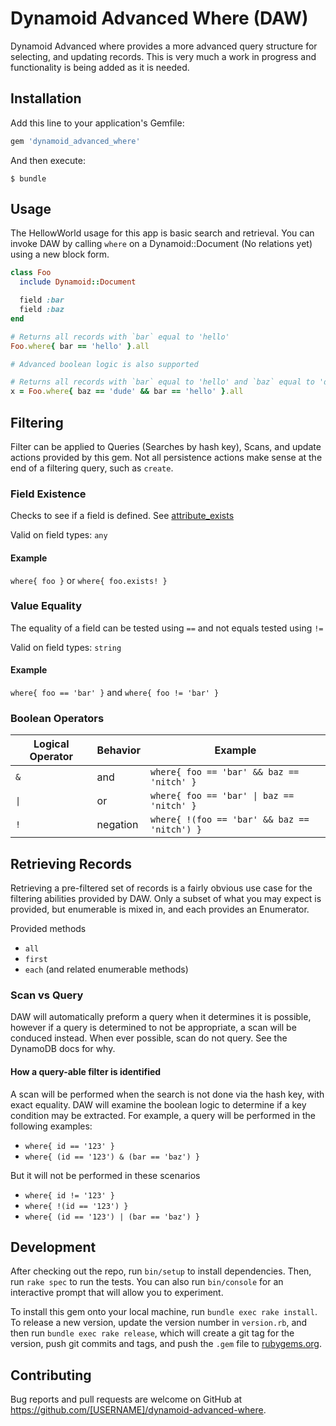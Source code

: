 # Dynamoid Advanced Where (DAW)

Dynamoid Advanced where provides a more advanced query structure for selecting,
and updating records. This is very much a work in progress and functionality is
being added as it is needed.

## Installation

Add this line to your application's Gemfile:

```ruby
gem 'dynamoid_advanced_where'
```

And then execute:

    $ bundle

## Usage

The HellowWorld usage for this app is basic search and retrieval. You can
invoke DAW by calling `where` on a Dynamoid::Document (No relations yet) using
a new block form.

```ruby
class Foo
  include Dynamoid::Document

  field :bar
  field :baz
end

# Returns all records with `bar` equal to 'hello'
Foo.where{ bar == 'hello' }.all

# Advanced boolean logic is also supported

# Returns all records with `bar` equal to 'hello' and `baz` equal to 'dude'
x = Foo.where{ baz == 'dude' && bar == 'hello' }.all
```

## Filtering
Filter can be applied to Queries (Searches by hash key), Scans, and update
actions provided by this gem. Not all persistence actions make sense at the end
of a filtering query, such as `create`.

### Field Existence
Checks to see if a field is defined. See [attribute_exists](https://docs.aws.amazon.com/amazondynamodb/latest/developerguide/Expressions.OperatorsAndFunctions.html)

Valid on field types: `any`

#### Example
`where{ foo }` or `where{ foo.exists! }`

### Value Equality
The equality of a field can be tested using `==` and not equals tested using `!=`

Valid on field types: `string`

#### Example
`where{ foo == 'bar' }` and `where{ foo != 'bar' }`

### Boolean Operators

| Logical Operator | Behavior      | Example
| -------------    | ------------- | --------
| `&`              | and           | `where{ foo == 'bar' && baz == 'nitch' }`
| <code>&#124;</code>           | or            | <code>where{ foo == 'bar' &#124; baz == 'nitch' }</code>
| `!`              | negation      | `where{ !(foo == 'bar' && baz == 'nitch') }`

## Retrieving Records
Retrieving a pre-filtered set of records is a fairly obvious use case for the
filtering abilities provided by DAW. Only a subset of what you may expect is
provided, but enumerable is mixed in, and each provides an Enumerator.

Provided methods
* `all`
* `first`
* `each` (and related enumerable methods)

### Scan vs Query
DAW will automatically preform a query when it determines it is possible,
however if a query is determined to not be appropriate, a scan will be conduced
instead. When ever possible, scan do not query. See the DynamoDB docs for why.

#### How a query-able filter is identified
A scan will be performed when the search is not done via the hash key, with
exact equality. DAW will examine the boolean logic to determine if a key
condition may be extracted. For example, a query will be performed in the
following examples:

* `where{ id == '123' }`
* `where{ (id == '123') & (bar == 'baz') }`

But it will not be performed in these scenarios

* `where{ id != '123' }`
* `where{ !(id == '123') }`
* <code>where{ (id == '123') &#124; (bar == 'baz') }</code>


## Development

After checking out the repo, run `bin/setup` to install dependencies. Then, run `rake spec` to run the tests. You can also run `bin/console` for an interactive prompt that will allow you to experiment.

To install this gem onto your local machine, run `bundle exec rake install`. To release a new version, update the version number in `version.rb`, and then run `bundle exec rake release`, which will create a git tag for the version, push git commits and tags, and push the `.gem` file to [rubygems.org](https://rubygems.org).

## Contributing

Bug reports and pull requests are welcome on GitHub at https://github.com/[USERNAME]/dynamoid-advanced-where.
